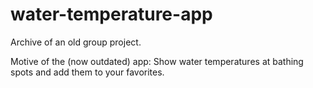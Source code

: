 # water-temperature-app

Archive of an old group project.

Motive of the (now outdated) app: Show water temperatures at bathing spots and add them to your favorites.
